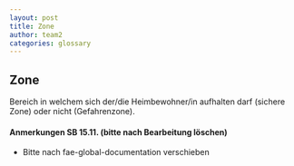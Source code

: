 ```yaml
---
layout: post
title: Zone
author: team2
categories: glossary
---
```


## Zone
Bereich in welchem sich der/die Heimbewohner/in aufhalten darf (sichere Zone) oder nicht (Gefahrenzone).

#### Anmerkungen SB 15.11. (bitte nach Bearbeitung löschen)
* Bitte nach fae-global-documentation verschieben
